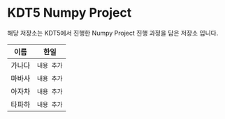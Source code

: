 # KDT5 Numpy Project

해당 저장소는 KDT5에서 진행한 Numpy Project  진행 과정을 담은 저장소 입니다. 

|이름|한일                          |
|------|-------------------------------|
|가나다|`내용 추가`|
|마바사|`내용 추가`|
|아자차|`내용 추가`|
|타파하|`내용 추가`|
